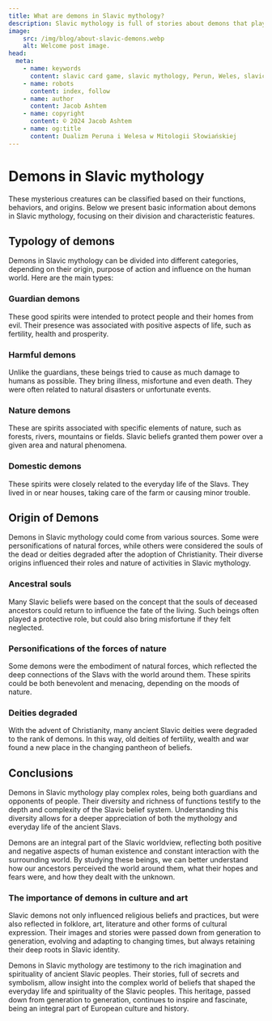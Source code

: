 ```yaml
---
title: What are demons in Slavic mythology?
description: Slavic mythology is full of stories about demons that played various roles in the everyday and spiritual life of ancient Slavs.
image:
    src: /img/blog/about-slavic-demons.webp
    alt: Welcome post image.
head:
  meta:
    - name: keywords
      content: slavic card game, slavic mythology, Perun, Weles, slavic gods
    - name: robots
      content: index, follow
    - name: author
      content: Jacob Ashtem
    - name: copyright
      content: © 2024 Jacob Ashtem
    - name: og:title
      content: Dualizm Peruna i Welesa w Mitologii Słowiańskiej
---
```

# Demons in Slavic mythology

These mysterious creatures can be classified based on their functions, behaviors, and origins. Below we present basic information about demons in Slavic mythology, focusing on their division and characteristic features.

## Typology of demons

Demons in Slavic mythology can be divided into different categories, depending on their origin, purpose of action and influence on the human world. Here are the main types:

### Guardian demons

These good spirits were intended to protect people and their homes from evil. Their presence was associated with positive aspects of life, such as fertility, health and prosperity.

### Harmful demons

Unlike the guardians, these beings tried to cause as much damage to humans as possible. They bring illness, misfortune and even death. They were often related to natural disasters or unfortunate events.

### Nature demons

These are spirits associated with specific elements of nature, such as forests, rivers, mountains or fields. Slavic beliefs granted them power over a given area and natural phenomena.

### Domestic demons

These spirits were closely related to the everyday life of the Slavs. They lived in or near houses, taking care of the farm or causing minor trouble.

## Origin of Demons

Demons in Slavic mythology could come from various sources. Some were personifications of natural forces, while others were considered the souls of the dead or deities degraded after the adoption of Christianity. Their diverse origins influenced their roles and nature of activities in Slavic mythology.

### Ancestral souls

Many Slavic beliefs were based on the concept that the souls of deceased ancestors could return to influence the fate of the living. Such beings often played a protective role, but could also bring misfortune if they felt neglected.

### Personifications of the forces of nature

Some demons were the embodiment of natural forces, which reflected the deep connections of the Slavs with the world around them. These spirits could be both benevolent and menacing, depending on the moods of nature.

### Deities degraded

With the advent of Christianity, many ancient Slavic deities were degraded to the rank of demons. In this way, old deities of fertility, wealth and war found a new place in the changing pantheon of beliefs.

## Conclusions

Demons in Slavic mythology play complex roles, being both guardians and opponents of people. Their diversity and richness of functions testify to the depth and complexity of the Slavic belief system. Understanding this diversity allows for a deeper appreciation of both the mythology and everyday life of the ancient Slavs.

Demons are an integral part of the Slavic worldview, reflecting both positive and negative aspects of human existence and constant interaction with the surrounding world. By studying these beings, we can better understand how our ancestors perceived the world around them, what their hopes and fears were, and how they dealt with the unknown.

### The importance of demons in culture and art

Slavic demons not only influenced religious beliefs and practices, but were also reflected in folklore, art, literature and other forms of cultural expression. Their images and stories were passed down from generation to generation, evolving and adapting to changing times, but always retaining their deep roots in Slavic identity.

Demons in Slavic mythology are testimony to the rich imagination and spirituality of ancient Slavic peoples. Their stories, full of secrets and symbolism, allow insight into the complex world of beliefs that shaped the everyday life and spirituality of the Slavic peoples. This heritage, passed down from generation to generation, continues to inspire and fascinate, being an integral part of European culture and history.
